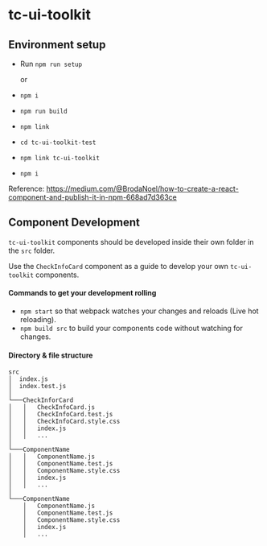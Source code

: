 # tc-ui-toolkit

## Environment setup
- Run `npm run setup`

  or

- `npm i`
- `npm run build`
- `npm link`
- `cd tc-ui-toolkit-test`
- `npm link tc-ui-toolkit`
- `npm i`

Reference:
https://medium.com/@BrodaNoel/how-to-create-a-react-component-and-publish-it-in-npm-668ad7d363ce
## Component Development
`tc-ui-toolkit` components should be developed inside their own folder in the `src` folder.

Use the `CheckInfoCard` component as a guide to develop your own `tc-ui-toolkit` components.

#### Commands to get your development rolling

- `npm start` so that webpack watches your changes and reloads (Live hot reloading).
- `npm build src` to build your components code without watching for changes.

#### Directory & file structure

```
src
│  index.js
│  index.test.js
│
└───CheckInforCard
│   │   CheckInfoCard.js
│   │   CheckInfoCard.test.js
│   │   CheckInfoCard.style.css
│   │   index.js
│   │   ...
│
└───ComponentName
│   │   ComponentName.js
│   │   ComponentName.test.js
│   │   ComponentName.style.css
│   │   index.js
│   │   ...
│
└───ComponentName
    │   ComponentName.js
    │   ComponentName.test.js
    │   ComponentName.style.css
    │   index.js
    │   ...
```